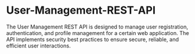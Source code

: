# User-Management-REST-API
The User Management REST API is designed to manage user registration, authentication, and profile management for a certain web application. The API implements security best practices to ensure secure, reliable, and efficient user interactions.
